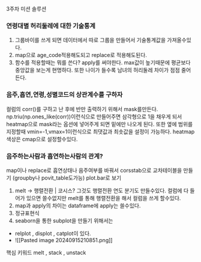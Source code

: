 
3주차 미션 솔루션
### 연령대별 허리둘레에 대한 기술통계
1.  그룹바이를 쓰게 되면 데이터에서 따로 그룹을 만들어서 기술통계값을 가져올수있다.
2.  map으로 age_code적용해도되고 replace로 적용해도된다.
 3. 함수를 적용할때는 뭐를 쓴다? apply를 써야한다.
max값이 높기때문에 평균보다 중앙값을 보는게 현명하다.
또한 나이가 들수록 남녀의 허리둘레 차이가 점점 줄어든다.
### 음주,흡연,연령,성별코드의 상관계수를 구하자
컬럼의 corr()를 구하고 난 후에 
반만 출력하기 위해서 mask를만든다. 
np.triu(np.ones_like(corr))이런식으로 만들어주면 삼각형으로 1을 채우게 되서 heatmap으로 mask라는 옵션에 넣어주게 되면 밑에만 나오게 된다.
또한 옆에 범위를 지정할때 vmin=-1,vmax=1이런식으로 최댓값과 최솟값을 설정이 가능하다.
heatmap색상은 cmap으로 설정할수있다.

### 음주하는사람과 흡연하는사람의 관계?
map이나 replace로 흡연상태나 음주여부를 바꿔서
corsstab으로 교차테이블을 만들기 (groupby나 povit_table도가능)
plot.bar로 보기


1. melt -> 행렬전환 | 코시스? 그것도 행렬전환
연도 분기도 만들수있다. 컬럼에 다 들어가 있으면 쓸수없지만 melt를 통해 행렬전환을 해서 컬럼을 쓰게 할수있다.
2. map과 apply의 차이는 dataframe에 apply는 쓸수있다.
3. 정규표현식
4. seaborn을 통한 subplot을 만들기 위해서는
- relplot , displot , catplot이 있다.
- ![[Pasted image 20240915210851.png]]

핵심 키워드 
melt , stack , unstack

